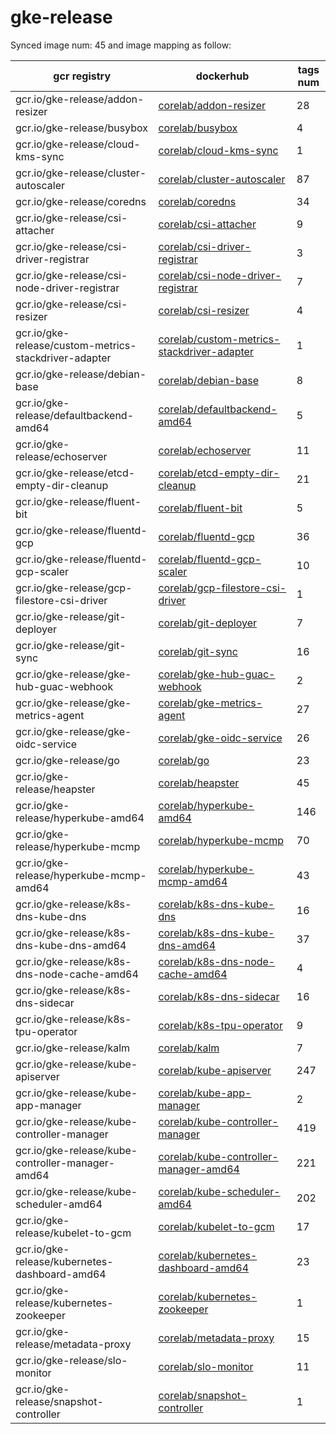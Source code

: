 # gke-release


Synced image num: 45 and image mapping as follow:



|  gcr registry | dockerhub | tags num |
|-------------- | -------------- | -------------- | 
| gcr.io/gke-release/addon-resizer | [corelab/addon-resizer](https://hub.docker.com/r/corelab/addon-resizer) | 28 | 
| gcr.io/gke-release/busybox | [corelab/busybox](https://hub.docker.com/r/corelab/busybox) | 4 | 
| gcr.io/gke-release/cloud-kms-sync | [corelab/cloud-kms-sync](https://hub.docker.com/r/corelab/cloud-kms-sync) | 1 | 
| gcr.io/gke-release/cluster-autoscaler | [corelab/cluster-autoscaler](https://hub.docker.com/r/corelab/cluster-autoscaler) | 87 | 
| gcr.io/gke-release/coredns | [corelab/coredns](https://hub.docker.com/r/corelab/coredns) | 34 | 
| gcr.io/gke-release/csi-attacher | [corelab/csi-attacher](https://hub.docker.com/r/corelab/csi-attacher) | 9 | 
| gcr.io/gke-release/csi-driver-registrar | [corelab/csi-driver-registrar](https://hub.docker.com/r/corelab/csi-driver-registrar) | 3 | 
| gcr.io/gke-release/csi-node-driver-registrar | [corelab/csi-node-driver-registrar](https://hub.docker.com/r/corelab/csi-node-driver-registrar) | 7 | 
| gcr.io/gke-release/csi-resizer | [corelab/csi-resizer](https://hub.docker.com/r/corelab/csi-resizer) | 4 | 
| gcr.io/gke-release/custom-metrics-stackdriver-adapter | [corelab/custom-metrics-stackdriver-adapter](https://hub.docker.com/r/corelab/custom-metrics-stackdriver-adapter) | 1 | 
| gcr.io/gke-release/debian-base | [corelab/debian-base](https://hub.docker.com/r/corelab/debian-base) | 8 | 
| gcr.io/gke-release/defaultbackend-amd64 | [corelab/defaultbackend-amd64](https://hub.docker.com/r/corelab/defaultbackend-amd64) | 5 | 
| gcr.io/gke-release/echoserver | [corelab/echoserver](https://hub.docker.com/r/corelab/echoserver) | 11 | 
| gcr.io/gke-release/etcd-empty-dir-cleanup | [corelab/etcd-empty-dir-cleanup](https://hub.docker.com/r/corelab/etcd-empty-dir-cleanup) | 21 | 
| gcr.io/gke-release/fluent-bit | [corelab/fluent-bit](https://hub.docker.com/r/corelab/fluent-bit) | 5 | 
| gcr.io/gke-release/fluentd-gcp | [corelab/fluentd-gcp](https://hub.docker.com/r/corelab/fluentd-gcp) | 36 | 
| gcr.io/gke-release/fluentd-gcp-scaler | [corelab/fluentd-gcp-scaler](https://hub.docker.com/r/corelab/fluentd-gcp-scaler) | 10 | 
| gcr.io/gke-release/gcp-filestore-csi-driver | [corelab/gcp-filestore-csi-driver](https://hub.docker.com/r/corelab/gcp-filestore-csi-driver) | 1 | 
| gcr.io/gke-release/git-deployer | [corelab/git-deployer](https://hub.docker.com/r/corelab/git-deployer) | 7 | 
| gcr.io/gke-release/git-sync | [corelab/git-sync](https://hub.docker.com/r/corelab/git-sync) | 16 | 
| gcr.io/gke-release/gke-hub-guac-webhook | [corelab/gke-hub-guac-webhook](https://hub.docker.com/r/corelab/gke-hub-guac-webhook) | 2 | 
| gcr.io/gke-release/gke-metrics-agent | [corelab/gke-metrics-agent](https://hub.docker.com/r/corelab/gke-metrics-agent) | 27 | 
| gcr.io/gke-release/gke-oidc-service | [corelab/gke-oidc-service](https://hub.docker.com/r/corelab/gke-oidc-service) | 26 | 
| gcr.io/gke-release/go | [corelab/go](https://hub.docker.com/r/corelab/go) | 23 | 
| gcr.io/gke-release/heapster | [corelab/heapster](https://hub.docker.com/r/corelab/heapster) | 45 | 
| gcr.io/gke-release/hyperkube-amd64 | [corelab/hyperkube-amd64](https://hub.docker.com/r/corelab/hyperkube-amd64) | 146 | 
| gcr.io/gke-release/hyperkube-mcmp | [corelab/hyperkube-mcmp](https://hub.docker.com/r/corelab/hyperkube-mcmp) | 70 | 
| gcr.io/gke-release/hyperkube-mcmp-amd64 | [corelab/hyperkube-mcmp-amd64](https://hub.docker.com/r/corelab/hyperkube-mcmp-amd64) | 43 | 
| gcr.io/gke-release/k8s-dns-kube-dns | [corelab/k8s-dns-kube-dns](https://hub.docker.com/r/corelab/k8s-dns-kube-dns) | 16 | 
| gcr.io/gke-release/k8s-dns-kube-dns-amd64 | [corelab/k8s-dns-kube-dns-amd64](https://hub.docker.com/r/corelab/k8s-dns-kube-dns-amd64) | 37 | 
| gcr.io/gke-release/k8s-dns-node-cache-amd64 | [corelab/k8s-dns-node-cache-amd64](https://hub.docker.com/r/corelab/k8s-dns-node-cache-amd64) | 4 | 
| gcr.io/gke-release/k8s-dns-sidecar | [corelab/k8s-dns-sidecar](https://hub.docker.com/r/corelab/k8s-dns-sidecar) | 16 | 
| gcr.io/gke-release/k8s-tpu-operator | [corelab/k8s-tpu-operator](https://hub.docker.com/r/corelab/k8s-tpu-operator) | 9 | 
| gcr.io/gke-release/kalm | [corelab/kalm](https://hub.docker.com/r/corelab/kalm) | 7 | 
| gcr.io/gke-release/kube-apiserver | [corelab/kube-apiserver](https://hub.docker.com/r/corelab/kube-apiserver) | 247 | 
| gcr.io/gke-release/kube-app-manager | [corelab/kube-app-manager](https://hub.docker.com/r/corelab/kube-app-manager) | 2 | 
| gcr.io/gke-release/kube-controller-manager | [corelab/kube-controller-manager](https://hub.docker.com/r/corelab/kube-controller-manager) | 419 | 
| gcr.io/gke-release/kube-controller-manager-amd64 | [corelab/kube-controller-manager-amd64](https://hub.docker.com/r/corelab/kube-controller-manager-amd64) | 221 | 
| gcr.io/gke-release/kube-scheduler-amd64 | [corelab/kube-scheduler-amd64](https://hub.docker.com/r/corelab/kube-scheduler-amd64) | 202 | 
| gcr.io/gke-release/kubelet-to-gcm | [corelab/kubelet-to-gcm](https://hub.docker.com/r/corelab/kubelet-to-gcm) | 17 | 
| gcr.io/gke-release/kubernetes-dashboard-amd64 | [corelab/kubernetes-dashboard-amd64](https://hub.docker.com/r/corelab/kubernetes-dashboard-amd64) | 23 | 
| gcr.io/gke-release/kubernetes-zookeeper | [corelab/kubernetes-zookeeper](https://hub.docker.com/r/corelab/kubernetes-zookeeper) | 1 | 
| gcr.io/gke-release/metadata-proxy | [corelab/metadata-proxy](https://hub.docker.com/r/corelab/metadata-proxy) | 15 | 
| gcr.io/gke-release/slo-monitor | [corelab/slo-monitor](https://hub.docker.com/r/corelab/slo-monitor) | 11 | 
| gcr.io/gke-release/snapshot-controller | [corelab/snapshot-controller](https://hub.docker.com/r/corelab/snapshot-controller) | 1 | 

